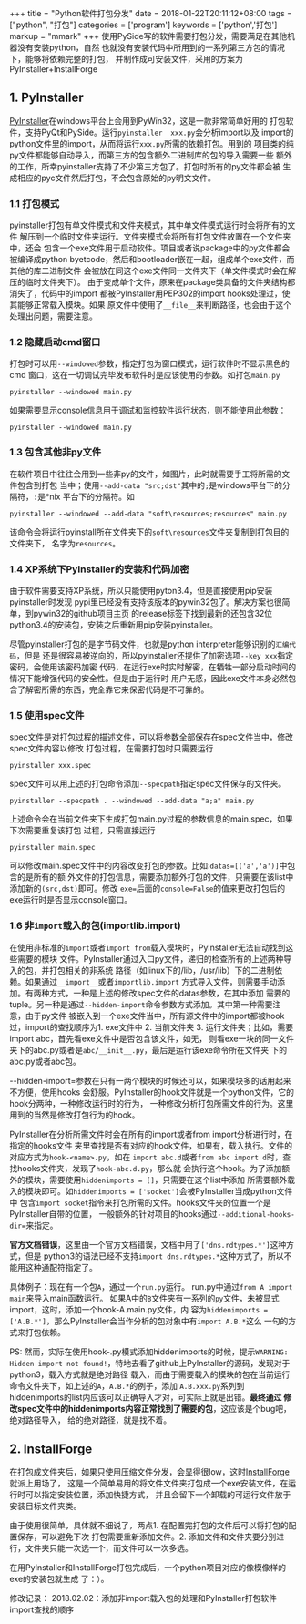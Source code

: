 +++
title = "Python软件打包分发"
date = 2018-01-22T20:11:12+08:00
tags = ["python", "打包"]
categories = ['program']
keywords = ['python','打包']
markup = "mmark"
+++
使用PySide写的软件需要打包分发，需要满足在其他机器没有安装python，自然
也就没有安装代码中所用到的一系列第三方包的情况下，能够将依赖完整的打包，
并制作成可安装文件，采用的方案为PyInstaller+InstallForge
<!--more-->
## 1. PyInstaller
[PyInstaller][1]在windows平台上会用到PyWin32，这是一款非常简单好用的
打包软件，支持PyQt和PySide。运行`pyinstaller  xxx.py`会分析import以及
import的python文件里的import，从而将运行`xxx.py`所需的依赖打包。用到的
项目类的纯py文件都能够自动导入，而第三方的包含额外二进制库的包的导入需要一些
额外的工作，所幸pyinstaller支持了不少第三方包了。打包时所有的py文件都会被
生成相应的pyc文件然后打包，不会包含原始的py明文文件。

### 1.1 打包模式
pyinstaller打包有单文件模式和文件夹模式，其中单文件模式运行时会将所有的文件
解压到一个临时文件夹运行。文件夹模式会将所有打包文件放置在一个文件夹中，还会
包含一个exe文件用于启动软件。项目或者说package中的py文件都会被编译成python
byetcode，然后和bootloader嵌在一起，组成单个exe文件，而其他的库二进制文件
会被放在同这个exe文件同一文件夹下（单文件模式时会在解压的临时文件夹下）。
由于变成单个文件，原来在package类具备的文件夹结构都消失了，代码中的import
都被PyInstaller用PEP302的import hooks处理过，使其能够正常载入模块。如果
原文件中使用了`__file__`来判断路径，也会由于这个处理出问题，需要注意。

### 1.2 隐藏启动cmd窗口
打包时可以用`--windowed`参数，指定打包为窗口模式，运行软件时不显示黑色的cmd
窗口，这在一切调试完毕发布软件时是应该使用的参数。如打包`main.py`

    pyinstaller --windowed main.py

如果需要显示console信息用于调试和监控软件运行状态，则不能使用此参数：

    pyinstaller --windowed main.py

### 1.3 包含其他非py文件
在软件项目中往往会用到一些非py的文件，如图片，此时就需要手工将所需的文件包含到打包
当中；使用`--add-data "src;dst"`其中的`;`是windows平台下的分隔符，`:`是*nix
平台下的分隔符。如

    pyinstaller --windowed --add-data "soft\resources;resources" main.py

该命令会将运行pyinstall所在文件夹下的`soft\resources`文件夹复制到打包目的文件夹下，
名字为`resources`。

### 1.4 XP系统下PyInstaller的安装和代码加密
由于软件需要支持XP系统，所以只能使用pyton3.4，但是直接使用pip安装pyinstaller时发现
pypi里已经没有支持该版本的pywin32包了。解决方案也很简单，到pywin32的github项目主页
的release标签下找到最新的还包含32位python3.4的安装包，安装之后重新用pip安装pyinstaller。

尽管pyinstaller打包的是字节码文件，也就是python interpreter能够识别的`汇编代码`，但是
还是很容易被逆向的，所以pyinstaller还提供了加密选项`--key xxx`指定密码，会使用该密码加密
代码，在运行exe时实时解密，在牺牲一部分启动时间的情况下能增强代码的安全性。但是由于运行时
用户无感，因此exe文件本身必然包含了解密所需的东西，完全靠它来保密代码是不可靠的。

### 1.5 使用spec文件
spec文件是对打包过程的描述文件，可以将参数全部保存在spec文件当中，修改spec文件内容以修改
打包过程，在需要打包时只需要运行

    pyinstaller xxx.spec

spec文件可以用上述的打包命令添加`--specpath`指定spec文件保存的文件夹。

    pyinstaller --specpath . --windowed --add-data "a;a" main.py
上述命令会在当前文件夹下生成打包main.py过程的参数信息的main.spec，如果下次需要重复该打包
过程，只需直接运行

    pyinstaller main.spec
可以修改main.spec文件中的内容改变打包的参数。比如:`datas=[('a','a')]`中包含的是所有的额
外文件的打包信息，需要添加额外打包的文件，只需要在该list中添加新的`(src,dst)`即可。修改
`exe=`后面的`console=False`的值来更改打包后的exe运行时是否显示console窗口。

### 1.6 非`import`载入的包(importlib.import)
在使用非标准的`import`或者`import from`载入模块时，PyInstaller无法自动找到这些需要的模块
文件。PyInstaller通过入口py文件，递归的检查所有的上述两种导入的包，并打包相关的非系统
路径（如linux下的/lib，/usr/lib）下的二进制依赖。如果通过`__import__`或者`importlib.import`
方式导入文件，则需要手动添加。有两种方式，一种是上述的修改spec文件的datas参数，在其中添加
需要的tuple。另一种是通过`--hidden-import`命令参数方式添加。其中第一种需要注意，由于py文件
被嵌入到一个exe文件当中，所有源文件中的import都被hook过，import的查找顺序为1. exe文件中
2\. 当前文件夹 3\. 运行文件夹；比如，需要import abc，首先看exe文件中是否包含该文件，如无，
则看exe一块的同一文件夹下的abc.py或者是`abc/__init__.py`，最后是运行该exe命令所在文件夹
下的abc.py或者abc包。

--hidden-import=参数在只有一两个模块的时候还可以，如果模块多的话用起来不方便，使用hooks
会舒服。PyInstaller的hook文件就是一个python文件，它的hook分两种，一种修改运行时的行为，
一种修改分析打包所需文件的行为。这里用到的当然是修改打包行为的hook。

PyInstaller在分析所需文件时会在所有的import或者from import分析进行时，在指定的hooks文件
夹里查找是否有对应的hook文件，如果有，载入执行。文件的对应方式为`hook-<name>.py`，如在
`import abc.d`或者`from abc import d`时，查找hooks文件夹，发现了`hook-abc.d.py`，那么就
会执行这个hook。为了添加额外的模块，需要使用`hiddenimports = []`，只需要在这个list中添加
所需要额外载入的模块即可。如`hiddenimports = ['socket']`会被PyInstaller当成python文件中
包含`import socket`指令来打包所需的文件。hooks文件夹的位置一个是PyInstaller自带的位置，
一般额外的针对项目的hooks通过`--additional-hooks-dir=`来指定。

__官方文档错误__，这里由一个官方文档错误，文档中用了`['dns.rdtypes.*']`这种方式，但是
python3的语法已经不支持`import dns.rdtypes.*`这种方式了，所以不能用这种通配符指定了。

具体例子：现在有一个包`A`，通过一个`run.py`运行。
run.py中通过`from A import main`来导入main函数运行。
如果A中的`B`文件夹有一系列的`py`文件，未被显式import，这时，添加一个hook-A.main.py文件，内
容为`hiddenimports = ['A.B.*']`，那么PyInstaller会当作分析的包对象中有`import A.B.*`这么
一句的方式来打包依赖。

PS: 然而，实际在使用hook-<name>.py模式添加hiddenimports的时候，提示`WARNING: Hidden import
 not found!`，特地去看了github上PyInstaller的源码，发现对于python3，载入方式就是绝对路径
 载入，而由于需要载入的模块的包在当前运行命令文件夹下，如上述的`A`，`A.B.*`的例子，添加
 `A.B.xxx.py`系列到hiddenimports的list内应该可以正确导入才对，可实际上就是出错。__最终通过
 修改spec文件中的hiddenimports内容正常找到了需要的包__，这应该是个bug吧，绝对路径导入，
 给的绝对路径，就是找不着。


## 2. InstallForge
在打包成文件夹后，如果只使用压缩文件分发，会显得很low，这时[InstallForge][2]就派上用场了，
这是一个简单易用的将文件文件夹打包成一个exe安装文件，在运行时可以指定安装位置，添加快捷方式，
并且会留下一个卸载的可运行文件放于安装目标文件夹类。

由于使用很简单，具体就不细说了，两点1. 在配置完打包的文件后可以将打包的配置保存，可以避免下次
打包需要重新添加文件。2. 添加文件和文件夹要分别进行，文件夹只能一次选一个，而文件可以一次多选。

在用PyInstaller和InstallForge打包完成后，一个python项目对应的像模像样的exe的安装包就生成
了：）。

修改记录：
    2018.02.02：添加非import载入包的处理和PyInstaller打包软件import查找的顺序

[1]:http://www.pyinstaller.org
[2]:http://www.installforge.net
